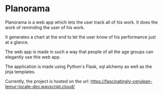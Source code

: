 
# Planorama

Planorama is a web app which lets the user track all of his work. It does the work of reminding 
the user of his work.

It generates a chart at the end to let the user know of his performance just at a glance.

The web app is made in such a way that people of all the age groups can elegantly use this web app.

The application is made using Python's Flask, sql alchemy as well as the jinja templates.


Currently, the project is hosted on the url: https://fascinatingly-cerulean-lemur-locale-dev.wayscript.cloud/

